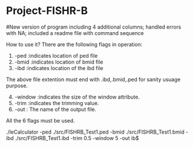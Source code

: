 # Project-FISHR-B
#New version of program including 4 additional columns; handled errors with NA; included a readme file with command sequence

How to use it? 
There are the following flags in operation:
1. -ped :indicates location of ped file
2. -bmid :indicates location of bmid file
3. -ibd  :indicates location of the ibd file

The above file extention must end with .ibd,.bmid,.ped for sanity usuage purpose.

4. -window  :indicates the size of the window attribute.       
5. -trim :indicates the trimming value.         
6. -out : The name of the output file.


All the 6 flags must be used. 
  
./IeCalculator -ped ./src/FISHRB_Test1.ped -bmid ./src/FISHRB_Test1.bmid -ibd ./src/FISHRB_Test1.ibd -trim 0.5   -window 5  -out ib$




